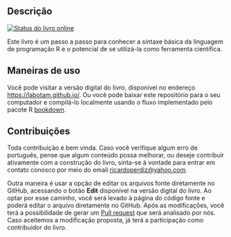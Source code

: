 ## Descrição

<!-- badges: start -->

[![Status do livro
online](https://github.com/LABOTAM/LABOTAM.github.io/workflows/renderbook/badge.svg)](https://github.com/LABOTAM/LABOTAM.github.io/actions)
<!-- badges: end -->

Este livro é um passo a passo para conhecer a sintaxe básica da
linguagem de programação R e o potencial de se utilizá-la como
ferramenta científica.

## Maneiras de uso

Você pode visitar a versão digital do livro, disponível no endereço
<https://labotam.github.io/>. Ou você pode baixar este repositório para
o seu computador e compilá-lo localmente usando o fluxo implementado
pelo pacote R [bookdown](https://bookdown.org/yihui/bookdown/).

## Contribuições

Toda contribuição é bem vinda. Caso você verifique algum erro de
português, pense que algum conteúdo possa melhorar, ou deseje contribuir
ativamente com a construção do livro, sinta-se à vontade para entrar em
contato conosco por meio do email <ricardoperdiz@yahoo.com>.

Outra maneira é usar a opção de editar os arquivos fonte diretamente no
GitHub, acessando o botão **Edit** disponível na versão digital do
livro. Ao optar por esse caminho, você será levado à página do código
fonte e poderá editar o arquivo diretamente no GitHub. Após as
modificações, você terá a possibilidade de gerar um [Pull
request](https://guides.github.com/activities/hello-world/#pr) que será
analisado por nós. Caso aceitemos a modificação proposta, já terá a
participação como contribuidor do livro.
